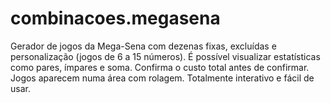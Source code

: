 # combinacoes.megasena
Gerador de jogos da Mega-Sena com dezenas fixas, excluídas e personalização (jogos de 6 a 15 números). É possível visualizar estatísticas como pares, ímpares e soma. Confirma o custo total antes de confirmar. Jogos aparecem numa área com rolagem. Totalmente interativo e fácil de usar.
